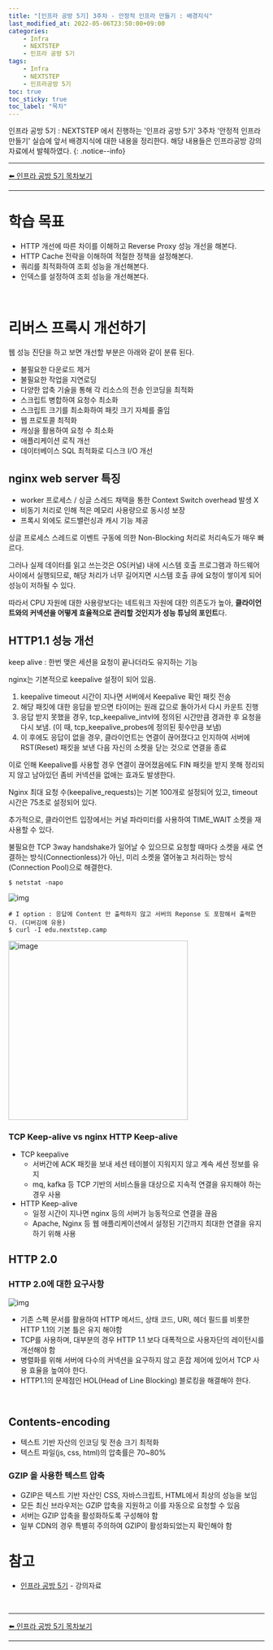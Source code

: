 ```yaml
---
title: "[인프라 공방 5기] 3주차 - 안정적 인프라 만들기 : 배경지식"
last_modified_at: 2022-05-06T23:50:00+09:00
categories:
    - Infra
    - NEXTSTEP
    - 인프라 공방 5기 
tags:
    - Infra
    - NEXTSTEP
    - 인프라공방 5기
toc: true
toc_sticky: true
toc_label: "목차"
---
```


인프라 공방 5기 : NEXTSTEP 에서 진행하는 '인프라 공방 5기' 3주차 '안정적 인프라 만들기' 실습에 앞서 배경지식에 대한 내용을 정리한다. 해당 내용들은 인프라공방 강의자료에서 발췌하였다.
{: .notice--info}

---

<div style="
  display: flex;
  justify-content: space-between;
">
  <a href="/infra/nextstep/인프라%20공방%205기/infra-workshop-00-overview/">⬅️ 인프라 공방 5기 목차보기</a>
</div>

---

# 학습 목표

- HTTP 개선에 따른 차이를 이해하고 Reverse Proxy 성능 개선을 해본다.
- HTTP Cache 전략을 이해하여 적절한 정책을 설정해본다.
- 쿼리를 최적화하여 조회 성능을 개선해본다.
- 인덱스를 설정하여 조회 성능을 개선해본다.

<br>

# 리버스 프록시 개선하기

웹 성능 진단을 하고 보면 개선할 부분은 아래와 같이 분류 된다.

- 불필요한 다운로드 제거
- 불필요한 작업을 지연로딩
- 다양한 압축 기술을 통해 각 리소스의 전송 인코딩을 최적화
- 스크립트 병합하여 요청수 최소화
- 스크립트 크기를 최소화하여 패킷 크기 자체를 줄임
- 웹 프로토콜 최적화
- 캐싱을 활용하여 요청 수 최소화
- 애플리케이션 로직 개선
- 데이터베이스 SQL 최적화로 디스크 I/O 개선

## nginx web server 특징

- worker 프로세스 / 싱글 스레드 채택을 통한 Context Switch overhead 발생 X
- 비동기 처리로 인해 적은 메모리 사용량으로 동시성 보장
- 프록시 외에도 로드밸런싱과 캐시 기능 제공

싱글 프로세스 스레드로 이벤트 구동에 의한 Non-Blocking 처리로 처리속도가 매우 빠르다. 

그러나 실제 데이터를 읽고 쓰는것은 OS(커널) 내에 시스템 호출 프로그램과 하드웨어 사이에서 실행되므로, 해당 처리가 너무 길어지면 시스템 호출 큐에 요청이 쌓이게 되어 성능이 저하될 수 있다.

따라서 CPU 자원에 대한 사용량보다는 네트워크 자원에 대한 의존도가 높아, **클라이언트와의 커넥션을 어떻게 효율적으로 관리할 것인지가 성능 튜닝의 포인트**다.

## HTTP1.1 성능 개선

keep alive
: 한번 맺은 세션을 요청이 끝나더라도 유지하는 기능

nginx는 기본적으로 keepalive 설정이 되어 있음.

1. keepalive timeout 시간이 지나면 서버에서 Keepalive 확인 패킷 전송
2. 해당 패킷에 대한 응답을 받으면 타이머는 원래 값으로 돌아가서 다시 카운트 진행
3. 응답 받지 못했을 경우, tcp_keepalive_intvl에 정의된 시간만큼 경과한 후 요청을 다시 보냄. (이 때, tcp_keepalive_probes에 정의된 횟수만큼 보냄)
4. 이 후에도 응답이 없을 경우, 클라이언트는 연결이 끊어졌다고 인지하여 서버에 RST(Reset) 패킷을 보낸 다음 자신의 소켓을 닫는 것으로 연결을 종료

이로 인해 Keepalive를 사용할 경우 연결이 끊어졌음에도 FIN 패킷을 받지 못해 정리되지 않고 남아있던 좀비 커넥션을 없애는 효과도 발생한다.

Nginx 최대 요청 수(keepalive_requests)는 기본 100개로 설정되어 있고, timeout 시간은 75초로 설정되어 있다.

추가적으로, 클라이언트 입장에서는 커널 파라미터를 사용하여 TIME_WAIT 소켓을 재사용할 수 있다.

불필요한 TCP 3way handshake가 일어날 수 있으므로 요청할 때마다 소켓을 새로 연결하는 방식(Connectionless)가 아닌, 미리 소켓을 열어놓고 처리하는 방식(Connection Pool)으로 해결한다.

```shell
$ netstat -napo
```

![img](https://user-images.githubusercontent.com/53864640/167155986-76ac5e38-23d9-4874-abfe-637493e83a47.png)

```shell
# I option : 응답에 Content 만 출력하지 않고 서버의 Reponse 도 포함해서 출력한다. (디버깅에 유용)
$ curl -I edu.nextstep.camp
```

<img width="353" alt="image" src="https://user-images.githubusercontent.com/53864640/167156244-3e9d4c4d-3038-49ec-85e2-47ddca1e9561.png">

### TCP Keep-alive vs nginx HTTP Keep-alive

- TCP keepalive
  - 서버간에 ACK 패킷을 보내 세션 테이블이 지워지지 않고 계속 세션 정보를 유지
  - mq, kafka 등 TCP 기반의 서비스들을 대상으로 지속적 연결을 유지해야 하는 경우 사용
- HTTP Keep-alive
  - 일정 시간이 지나면 nginx 등의 서버가 능동적으로 연결을 끊음
  - Apache, Nginx 등 웹 애플리케이션에서 설정된 기간까지 최대한 연결을 유지하기 위해 사용

## HTTP 2.0

### HTTP 2.0에 대한 요구사항

![img](https://techcourse-storage.s3.ap-northeast-2.amazonaws.com/80d9210dd96c44d7be0bd575c41e3759)

- 기존 스펙 문서를 활용하여 HTTP 메서드, 상태 코드, URI, 헤더 필드를 비롯한 HTTP 1.1의 기본 틀은 유지 해야함
- TCP를 사용하며, 대부분의 경우 HTTP 1.1 보다 대폭적으로 사용자단의 레이턴시를 개선해야 함
- 병렬화를 위해 서버에 다수의 커넥션을 요구하지 않고 혼잡 제어에 있어서 TCP 사용 효율을 높여야 한다.
- HTTP1.1의 문제점인 HOL(Head of Line Blocking) 블로킹을 해결해야 한다. 

<br>

## Contents-encoding

- 텍스트 기반 자산의 인코딩 및 전송 크기 최적화
- 텍스트 파일(js, css, html)의 압축률은 70~80%

### GZIP 을 사용한 텍스트 압축

- GZIP은 텍스트 기반 자산인 CSS, 자바스크립트, HTML에서 최상의 성능을 보임
- 모든 최신 브라우저는 GZIP 압축을 지원하고 이를 자동으로 요청할 수 있음
- 서버는 GZIP 압축을 활성화하도록 구성해야 함
- 일부 CDN의 경우 특별히 주의하여 GZIP이 활성화되었는지 확인해야 함

# 참고

- [인프라 공방 5기](https://edu.nextstep.camp/c/VI4PhjPA/) - 강의자료

<br>

---

<div style="
  display: flex;
  justify-content: space-between;
">
  <a href="/infra/nextstep/인프라%20공방%205기/infra-workshop-00-overview/">⬅️ 인프라 공방 5기 목차보기</a>
</div>

---